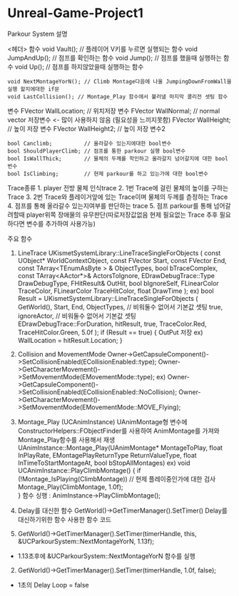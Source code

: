 # Unreal-Game-Project1

Parkour System 설명

<헤더>
함수
  void Vault();		// 플레이어 V키를 누르면 실행되는 함수
	void JumpAndUp();	// 점프를 확인하는 함수
	void Jump();		// 점프를 했을때 실행하는 함수
	void Up();			// 점프를 하지않았을때 실행하는 함수

	void NextMontageYorN(); // Climb Montage다음에 나올 JumpingDownFromWall을 실행 할지에대한 if문
	void LastCollision(); // Montage_Play 함수에서 불러낼 마지막 콜리전 셋팅 함수

 변수
 	FVector WallLocation;	// 위치저장 변수
	FVector WallNormal;		// normal vector 저장변수 <- 많이 사용하지 않음 (필요성을 느끼지못함)
	FVector WallHeight;		// 높이 저장 변수
	FVector WallHeight2;	// 높이 저장 변수2

	bool Canclimb;			// 올라갈수 있는지에대한 bool변수
	bool ShouldPlayerClimb;	// 점프를 통한 parkour 실행 bool변수
	bool IsWallThick;		// 물체의 두께를 학인하고 올라갈지 넘어갈지에 대한 bool번수
	bool IsClimbing;		// 현제 parkour를 하고 있는가에 대한 bool변수

 <CPP>
 Trace종류
 1. player 전방 물체 인식trace
 2. 1번 Trace에 걸린 물체의 높이를 구하는 Trace
 3. 2번 Trace와 플레이거앞에 있는 Trace이며 물체의 두께를 츧정하는 Trace
 4. 점프를 통해 올라갈수 있는지여부를 판단하는 trace
 5. 점프 parkour를 통해 넘어갈려할때 player위쪽 장애물의 유무판단(따로저장값없음 현제 필요없는 Trace 추후 필요하다면 변수를 추가하여 사용가능)

 주요 함수
 1. LineTrace
 UKismetSystemLibrary::LineTraceSingleForObjects
 (
   const UObject* WorldContextObject,
   const FVector Start, 
   const FVector End, 
   const TArray<TEnumAsByte<EObjectTypeQuery> > & ObjectTypes, 
   bool bTraceComplex, 
   const TArray<AActor*>& ActorsToIgnore, 
   EDrawDebugTrace::Type DrawDebugType, 
   FHitResult& OutHit, 
   bool bIgnoreSelf, 
   FLinearColor TraceColor, 
   FLinearColor TraceHitColor, 
   float DrawTime
 );
ex)
bool Result = UKismetSystemLibrary::LineTraceSingleForObjects 
		(
			GetWorld(),
			Start,
			End,
			ObjectTypes,					// 비워둘수 없어서 기본값 셋팅
			true,
			ignoreActor,					// 비워둘수 없어서 기본값 셋팅
			EDrawDebugTrace::ForDuration,
			hitResult,
			true,
			TraceColor.Red,
			TraceHitColor.Green,
			5.0f
		);
if (Result == true)
		{
        OutPut 저장
        ex)
        WallLocation = hitResult.Location;
    }

2. Collision and MovementMode
Owner->GetCapsuleComponent()->SetCollisionEnabled(ECollisionEnabled::type);
Owner->GetCharacterMovement()->SetMovementMode(EMovementMode::type);
ex)
Owner->GetCapsuleComponent()->SetCollisionEnabled(ECollisionEnabled::NoCollision);
Owner->GetCharacterMovement()->SetMovementMode(EMovementMode::MOVE_Flying);

3. Montage_Play (UCAnimInstance)
UAnimMontage형 변수에 ConstructorHelpers::FObjectFinder를 사용하여 AnimMontage를 가져와 Montage_Play함수를 사용해서 재생
UAnimInstance::Montage_Play(UAnimMontage* MontageToPlay, float InPlayRate, EMontagePlayReturnType ReturnValueType, float InTimeToStartMontageAt, bool bStopAllMontages)
ex)
void UCAnimInstance::PlayClimbMontage()
{
	if (!Montage_IsPlaying(ClimbMontage)) // 현제 플레이중인가에 대한 검사
		Montage_Play(ClimbMontage, 1.0f);	
}
함수 싱행 : AnimInstance->PlayClimbMontage();

4. Delay를 대신한 함수 GetWorld()->GetTimerManager().SetTimer()
Delay를 대신하기위한 함수
사용한 함수 코드
1. GetWorld()->GetTimerManager().SetTimer(timerHandle, this, &UCParkourSystem::NextMontageYorN, 1.13f);
 - 1.13초후에 &UCParkourSystem::NextMontageYorN 함수를 실행  
2. GetWorld()->GetTimerManager().SetTimer(timerHandle, 1.0f, false);
 - 1초의 Delay Loop = false 
